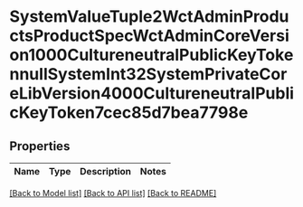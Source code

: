 # SystemValueTuple2WctAdminProductsProductSpecWctAdminCoreVersion1000CultureneutralPublicKeyTokennullSystemInt32SystemPrivateCoreLibVersion4000CultureneutralPublicKeyToken7cec85d7bea7798e

## Properties
Name | Type | Description | Notes
------------ | ------------- | ------------- | -------------

[[Back to Model list]](../README.md#documentation-for-models) [[Back to API list]](../README.md#documentation-for-api-endpoints) [[Back to README]](../README.md)

